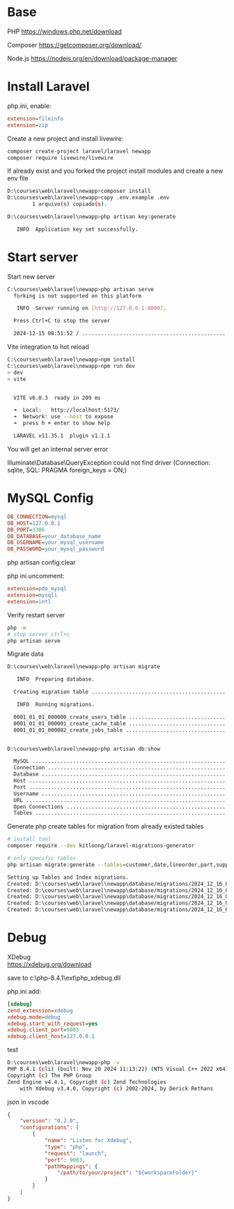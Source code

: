 # Base

PHP
https://windows.php.net/download  

Composer
https://getcomposer.org/download/  

Node.js
https://nodejs.org/en/download/package-manager

# Install Laravel

php.ini, enable:

```ini
extension=fileinfo
extension=zip
```

Create a new project and install livewire:

```bash
composer create-project laravel/laravel newapp
composer require livewire/livewire
```

If already exist and you forked the project
install modules and create a new env file

```bash
D:\courses\web\laravel\newapp>composer install
D:\courses\web\laravel\newapp>copy .env.example .env
        1 arquivo(s) copiado(s).

D:\courses\web\laravel\newapp>php artisan key:generate

   INFO  Application key set successfully.
```

# Start server

Start new server

```bash
C:\courses\web\laravel\newapp>php artisan serve
  forking is not supported on this platform

   INFO  Server running on [http://127.0.0.1:8000].

  Press Ctrl+C to stop the server

  2024-12-15 08:51:52 / ........................................................................................ ~ 1s
```

Vite integration to hot reload

```bash
C:\courses\web\laravel\newapp>npm install
C:\courses\web\laravel\newapp>npm run dev
> dev
> vite


  VITE v6.0.3  ready in 209 ms

  ➜  Local:   http://localhost:5173/
  ➜  Network: use --host to expose
  ➜  press h + enter to show help

  LARAVEL v11.35.1  plugin v1.1.1
```


You will get an internal server error

Illuminate\Database\QueryException
could not find driver (Connection: sqlite, SQL: PRAGMA foreign_keys = ON;)

# MySQL Config


```ini
DB_CONNECTION=mysql
DB_HOST=127.0.0.1
DB_PORT=3306
DB_DATABASE=your_database_name
DB_USERNAME=your_mysql_username
DB_PASSWORD=your_mysql_password
```

php artisan config:clear

php ini uncomment:

```ini
extension=pdo_mysql
extension=mysqli
extension=intl
```

Verify restart server

```bash
php -m
# stop server ctrl+c
php artisan serve
```

Migrate data

```bash
D:\courses\web\laravel\newapp>php artisan migrate

   INFO  Preparing database.

  Creating migration table .............................................................................. 56.74ms DONE

   INFO  Running migrations.

  0001_01_01_000000_create_users_table ................................................................. 125.22ms DONE
  0001_01_01_000001_create_cache_table .................................................................. 33.93ms DONE
  0001_01_01_000002_create_jobs_table ................................................................... 71.85ms DONE


D:\courses\web\laravel\newapp>php artisan db:show

  MySQL .................................................................................................... 8.0.36-28
  Connection ................................................................................................... mysql
  Database ................................................................................................... laravel
  Host ..................................................................................................... 10.1.0.10
  Port .......................................................................................................... 3306
  Username ...................................................................................................... root
  URL ................................................................................................................
  Open Connections ................................................................................................. 1
  Tables ........................................................................................................... 9
```

Generate php create tables for migration from already existed tables

```bash
# install tool
composer require --dev kitloong/laravel-migrations-generator

# only specific tables
php artisan migrate:generate --tables=customer,date,lineorder,part,supplier

Setting up Tables and Index migrations.
Created: D:\courses\web\laravel\newapp\database/migrations/2024_12_16_013644_create_customer_table.php
Created: D:\courses\web\laravel\newapp\database/migrations/2024_12_16_013644_create_date_table.php
Created: D:\courses\web\laravel\newapp\database/migrations/2024_12_16_013644_create_lineorder_table.php
Created: D:\courses\web\laravel\newapp\database/migrations/2024_12_16_013644_create_part_table.php
Created: D:\courses\web\laravel\newapp\database/migrations/2024_12_16_013644_create_supplier_table.php
```

# Debug

XDebug  
https://xdebug.org/download

save to c:\php-8.4.1\ext\php_xdebug.dll

php.ini add:

```ini
[xdebug]
zend_extension=xdebug
xdebug.mode=debug
xdebug.start_with_request=yes
xdebug.client_port=9003
xdebug.client_host=127.0.0.1
```

test

```bash
D:\courses\web\laravel\newapp>php -v
PHP 8.4.1 (cli) (built: Nov 20 2024 11:13:22) (NTS Visual C++ 2022 x64)
Copyright (c) The PHP Group
Zend Engine v4.4.1, Copyright (c) Zend Technologies
    with Xdebug v3.4.0, Copyright (c) 2002-2024, by Derick Rethans
```

json in vscode

```json
{
    "version": "0.2.0",
    "configurations": [
        {
            "name": "Listen for Xdebug",
            "type": "php",
            "request": "launch",
            "port": 9003,
            "pathMappings": {
                "/path/to/your/project": "${workspaceFolder}"
            }
        }
    ]
}
```